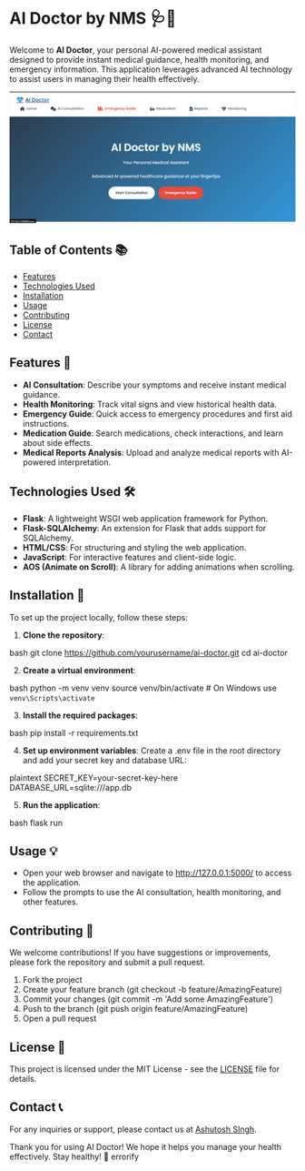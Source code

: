 # AI Doctor by NMS 🩺🤖

Welcome to **AI Doctor**, your personal AI-powered medical assistant designed to provide instant medical guidance, health monitoring, and emergency information. This application leverages advanced AI technology to assist users in managing their health effectively.

![AI Doctor Logo](./AI-Doctor-main/AI%20Medical%20support%20by%20nms/Images/Screenshot%202025-02-14%20194207.png)

## Table of Contents 📚
- [Features](#features)
- [Technologies Used](#technologies-used)
- [Installation](#installation)
- [Usage](#usage)
- [Contributing](#contributing)
- [License](#license)
- [Contact](#contact)

## Features 🌟
- **AI Consultation**: Describe your symptoms and receive instant medical guidance.
- **Health Monitoring**: Track vital signs and view historical health data.
- **Emergency Guide**: Quick access to emergency procedures and first aid instructions.
- **Medication Guide**: Search medications, check interactions, and learn about side effects.
- **Medical Reports Analysis**: Upload and analyze medical reports with AI-powered interpretation.

## Technologies Used 🛠️
- **Flask**: A lightweight WSGI web application framework for Python.
- **Flask-SQLAlchemy**: An extension for Flask that adds support for SQLAlchemy.
- **HTML/CSS**: For structuring and styling the web application.
- **JavaScript**: For interactive features and client-side logic.
- **AOS (Animate on Scroll)**: A library for adding animations when scrolling.

## Installation 🚀
To set up the project locally, follow these steps:

1. **Clone the repository**:
   
bash
   git clone https://github.com/yourusername/ai-doctor.git
   cd ai-doctor


2. **Create a virtual environment**:
   
bash
   python -m venv venv
   source venv/bin/activate  # On Windows use `venv\Scripts\activate`


3. **Install the required packages**:
   
bash
   pip install -r requirements.txt


4. **Set up environment variables**:
   Create a .env file in the root directory and add your secret key and database URL:
   
plaintext
   SECRET_KEY=your-secret-key-here
   DATABASE_URL=sqlite:///app.db


5. **Run the application**:
   
bash
   flask run


## Usage 💡
- Open your web browser and navigate to http://127.0.0.1:5000/ to access the application.
- Follow the prompts to use the AI consultation, health monitoring, and other features.

## Contributing 🤝
We welcome contributions! If you have suggestions or improvements, please fork the repository and submit a pull request.

1. Fork the project
2. Create your feature branch (git checkout -b feature/AmazingFeature)
3. Commit your changes (git commit -m 'Add some AmazingFeature')
4. Push to the branch (git push origin feature/AmazingFeature)
5. Open a pull request

## License 📄
This project is licensed under the MIT License - see the [LICENSE](LICENSE) file for details.

## Contact 📞
For any inquiries or support, please contact us at [Ashutosh SIngh](ashutoshsingh6376"gmail.com).

Thank you for using AI Doctor! We hope it helps you manage your health effectively. Stay healthy! 🌟 errorify
